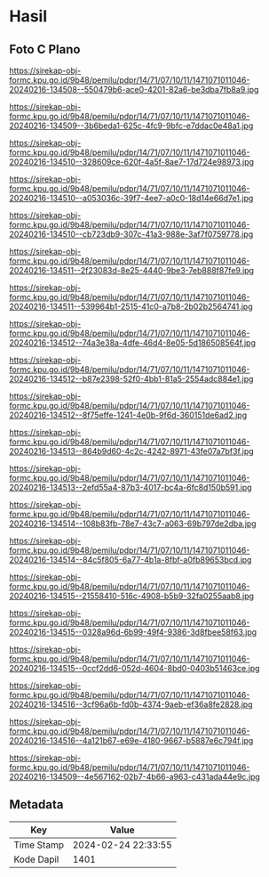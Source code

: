 # Hasil

## Foto C Plano

https://sirekap-obj-formc.kpu.go.id/9b48/pemilu/pdpr/14/71/07/10/11/1471071011046-20240216-134508--550479b6-ace0-4201-82a6-be3dba7fb8a9.jpg

https://sirekap-obj-formc.kpu.go.id/9b48/pemilu/pdpr/14/71/07/10/11/1471071011046-20240216-134509--3b6beda1-625c-4fc9-9bfc-e7ddac0e48a1.jpg

https://sirekap-obj-formc.kpu.go.id/9b48/pemilu/pdpr/14/71/07/10/11/1471071011046-20240216-134510--328609ce-620f-4a5f-8ae7-17d724e98973.jpg

https://sirekap-obj-formc.kpu.go.id/9b48/pemilu/pdpr/14/71/07/10/11/1471071011046-20240216-134510--a053036c-39f7-4ee7-a0c0-18d14e66d7e1.jpg

https://sirekap-obj-formc.kpu.go.id/9b48/pemilu/pdpr/14/71/07/10/11/1471071011046-20240216-134510--cb723db9-307c-41a3-988e-3af7f0759778.jpg

https://sirekap-obj-formc.kpu.go.id/9b48/pemilu/pdpr/14/71/07/10/11/1471071011046-20240216-134511--2f23083d-8e25-4440-9be3-7eb888f87fe9.jpg

https://sirekap-obj-formc.kpu.go.id/9b48/pemilu/pdpr/14/71/07/10/11/1471071011046-20240216-134511--539964b1-2515-41c0-a7b8-2b02b2564741.jpg

https://sirekap-obj-formc.kpu.go.id/9b48/pemilu/pdpr/14/71/07/10/11/1471071011046-20240216-134512--74a3e38a-4dfe-46d4-8e05-5d186508564f.jpg

https://sirekap-obj-formc.kpu.go.id/9b48/pemilu/pdpr/14/71/07/10/11/1471071011046-20240216-134512--b87e2398-52f0-4bb1-81a5-2554adc884e1.jpg

https://sirekap-obj-formc.kpu.go.id/9b48/pemilu/pdpr/14/71/07/10/11/1471071011046-20240216-134512--8f75effe-1241-4e0b-9f6d-360151de6ad2.jpg

https://sirekap-obj-formc.kpu.go.id/9b48/pemilu/pdpr/14/71/07/10/11/1471071011046-20240216-134513--864b9d60-4c2c-4242-8971-43fe07a7bf3f.jpg

https://sirekap-obj-formc.kpu.go.id/9b48/pemilu/pdpr/14/71/07/10/11/1471071011046-20240216-134513--2efd55a4-87b3-4017-bc4a-6fc8d150b591.jpg

https://sirekap-obj-formc.kpu.go.id/9b48/pemilu/pdpr/14/71/07/10/11/1471071011046-20240216-134514--108b83fb-78e7-43c7-a063-69b797de2dba.jpg

https://sirekap-obj-formc.kpu.go.id/9b48/pemilu/pdpr/14/71/07/10/11/1471071011046-20240216-134514--84c5f805-6a77-4b1a-8fbf-a0fb89653bcd.jpg

https://sirekap-obj-formc.kpu.go.id/9b48/pemilu/pdpr/14/71/07/10/11/1471071011046-20240216-134515--21558410-516c-4908-b5b9-32fa0255aab8.jpg

https://sirekap-obj-formc.kpu.go.id/9b48/pemilu/pdpr/14/71/07/10/11/1471071011046-20240216-134515--0328a96d-6b99-49f4-9386-3d8fbee58f63.jpg

https://sirekap-obj-formc.kpu.go.id/9b48/pemilu/pdpr/14/71/07/10/11/1471071011046-20240216-134515--0ccf2dd6-052d-4604-8bd0-0403b51463ce.jpg

https://sirekap-obj-formc.kpu.go.id/9b48/pemilu/pdpr/14/71/07/10/11/1471071011046-20240216-134516--3cf96a6b-fd0b-4374-9aeb-ef36a8fe2828.jpg

https://sirekap-obj-formc.kpu.go.id/9b48/pemilu/pdpr/14/71/07/10/11/1471071011046-20240216-134516--4a121b67-e69e-4180-9667-b5887e6c794f.jpg

https://sirekap-obj-formc.kpu.go.id/9b48/pemilu/pdpr/14/71/07/10/11/1471071011046-20240216-134509--4e567162-02b7-4b66-a963-c431ada44e9c.jpg


## Metadata

| Key        | Value               |
| ---------- | ------------------- |
| Time Stamp | 2024-02-24 22:33:55 |
| Kode Dapil | 1401                |



